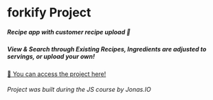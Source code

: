 # forkify Project

##### Recipe app with customer recipe upload 🍕

##### View & Search through Existing Recipes, Ingredients are adjusted to servings, or upload your own!

[🔗 You can access the project here!](https://kevinbryan-forkify.netlify.app/)

###### Project was built during the JS course by Jonas.IO
